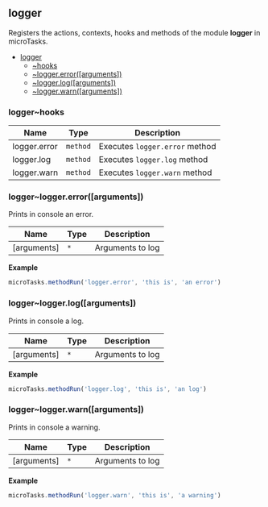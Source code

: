 <a name="module_logger"></a>

## logger
Registers the actions, contexts, hooks and methods of the module **logger** in microTasks.


* [logger](#module_logger)
    * [~hooks](#module_logger..hooks)
    * [~logger.error([arguments])](#module_logger..logger.error)
    * [~logger.log([arguments])](#module_logger..logger.log)
    * [~logger.warn([arguments])](#module_logger..logger.warn)

<a name="module_logger..hooks"></a>

### logger~hooks

| Name | Type | Description |
| --- | --- | --- |
| logger.error | <code>method</code> | Executes `logger.error` method |
| logger.log | <code>method</code> | Executes `logger.log` method |
| logger.warn | <code>method</code> | Executes `logger.warn` method |

<a name="module_logger..logger.error"></a>

### logger~logger.error([arguments])
Prints in console an error.


| Name | Type | Description |
| --- | --- | --- |
| [arguments] | <code>\*</code> | Arguments to log |

**Example**  
```js
microTasks.methodRun('logger.error', 'this is', 'an error')
```
<a name="module_logger..logger.log"></a>

### logger~logger.log([arguments])
Prints in console a log.


| Name | Type | Description |
| --- | --- | --- |
| [arguments] | <code>\*</code> | Arguments to log |

**Example**  
```js
microTasks.methodRun('logger.log', 'this is', 'an log')
```
<a name="module_logger..logger.warn"></a>

### logger~logger.warn([arguments])
Prints in console a warning.


| Name | Type | Description |
| --- | --- | --- |
| [arguments] | <code>\*</code> | Arguments to log |

**Example**  
```js
microTasks.methodRun('logger.warn', 'this is', 'a warning')
```
